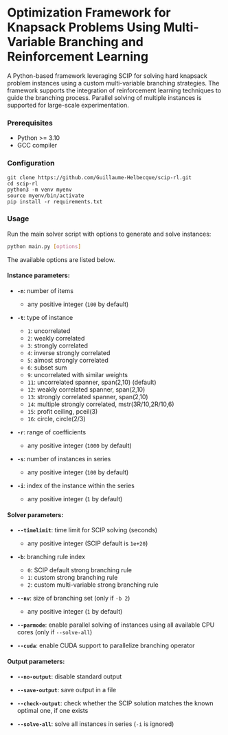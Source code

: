 # Optimization Framework for Knapsack Problems Using Multi-Variable Branching and Reinforcement Learning

A Python-based framework leveraging SCIP for solving hard knapsack problem instances using a custom multi-variable branching strategies. The framework supports the integration of reinforcement learning techniques to guide the branching process. Parallel solving of multiple instances is supported for large-scale experimentation.

### Prerequisites

- Python >= 3.10
- GCC compiler

### Configuration

```shell
git clone https://github.com/Guillaume-Helbecque/scip-rl.git
cd scip-rl
python3 -m venv myenv
source myenv/bin/activate
pip install -r requirements.txt
```

### Usage

Run the main solver script with options to generate and solve instances:

```bash
python main.py [options]
```

The available options are listed below.

#### Instance parameters:

- **`-n`**: number of items
  - any positive integer (`100` by default)

- **`-t`**: type of instance
  - `1`: uncorrelated
  - `2`: weakly correlated
  - `3`: strongly correlated
  - `4`: inverse strongly correlated
  - `5`: almost strongly correlated
  - `6`: subset sum
  - `9`: uncorrelated with similar weights
  - `11`: uncorrelated spanner, span(2,10) (default)
  - `12`: weakly correlated spanner, span(2,10)
  - `13`: strongly correlated spanner, span(2,10)
  - `14`: multiple strongly correlated, mstr(3R/10,2R/10,6)
  - `15`: profit ceiling, pceil(3)
  - `16`: circle, circle(2/3)

- **`-r`**: range of coefficients
  - any positive integer (`1000` by default)

- **`-s`**: number of instances in series
  - any positive integer (`100` by default)

- **`-i`**: index of the instance within the series
  - any positive integer (`1` by default)

#### Solver parameters:

- **`--timelimit`**: time limit for SCIP solving (seconds)
  - any positive integer (SCIP default is `1e+20`)

- **`-b`**: branching rule index
  - `0`: SCIP default strong branching rule
  - `1`: custom strong branching rule
  - `2`: custom multi-variable strong branching rule

- **`--nv`**: size of branching set (only if `-b 2`)
  - any positive integer (`1` by default)

- **`--parmode`**: enable parallel solving of instances using all available CPU cores (only if `--solve-all`)

- **`--cuda`**: enable CUDA support to parallelize branching operator

#### Output parameters:

- **`--no-output`**: disable standard output

- **`--save-output`**: save output in a file

- **`--check-output`**: check whether the SCIP solution matches the known optimal one, if one exists

- **`--solve-all`**: solve all instances in series (`-i` is ignored)
